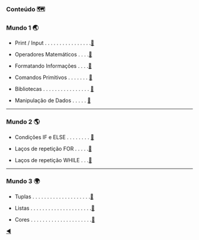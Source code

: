 ### Conteúdo :world_map:

### Mundo 1 :earth_asia:

* Print / Input . . . . . . . . . . . . . . . .[:link:](https://github.com/duartecgustavo/Python-Progress/blob/master/conteudo/1.0-print-input.md)

* Operadores Matemáticos . . . .[:link:](https://github.com/duartecgustavo/Python-Progress/blob/master/conteudo/1.1-operadores.md)

* Formatando Informações . . . .[:link:](https://github.com/duartecgustavo/Python-Progress/blob/master/conteudo/1.2-format-infos.md)

* Comandos Primitivos . . . . . . . [:link:](https://github.com/duartecgustavo/Python-Progress/blob/master/conteudo/1.3-comandos-primitivos.md)

* Bibliotecas . . . . . . . . . . . . . . . . [:link:](https://github.com/duartecgustavo/Python-Progress/blob/master/conteudo/1.4-bibliotecas.md)

* Manipulação de Dados . . . . . [:link:](https://github.com/duartecgustavo/Python-Progress/blob/master/conteudo/1.5-analise-de-dados.md)

---
### Mundo 2 :earth_americas:

* Condições IF e ELSE . . . . . . . . [:link:](https://github.com/duartecgustavo/Python-Progress/blob/master/conteudo/1.6-condi%C3%A7%C3%B5es-if-else.md)

* Laços de repetição FOR . . . . .[:link:](https://github.com/duartecgustavo/Python-Progress/blob/master/conteudo/2.0-la%C3%A7o-for.md)

* Laços de repetição WHILE . . .[:link:](https://github.com/duartecgustavo/Python-Progress/blob/master/conteudo/2.1-la%C3%A7o-while.md)

---
### Mundo 3 :earth_africa:

* Tuplas . . . . . . . . . . . . . . . . . . . .[:link:](https://github.com/duartecgustavo/Python-Progress/blob/master/conteudo/3-tuplas.md)

* Listas . . . . . . . . . . . . . . . . . . . . .[:link:](https://github.com/duartecgustavo/Python-Progress/blob/master/conteudo/3.1-listas.md)

* Cores . . . . . . . . . . . . . . . . . . . . .[:art:](https://github.com/duartecgustavo/Python-Progress/blob/master/conteudo/EXTRA%20-%20CORES.md)

[:arrow_backward:](https://github.com/duartecgustavo/Python-Progress)
